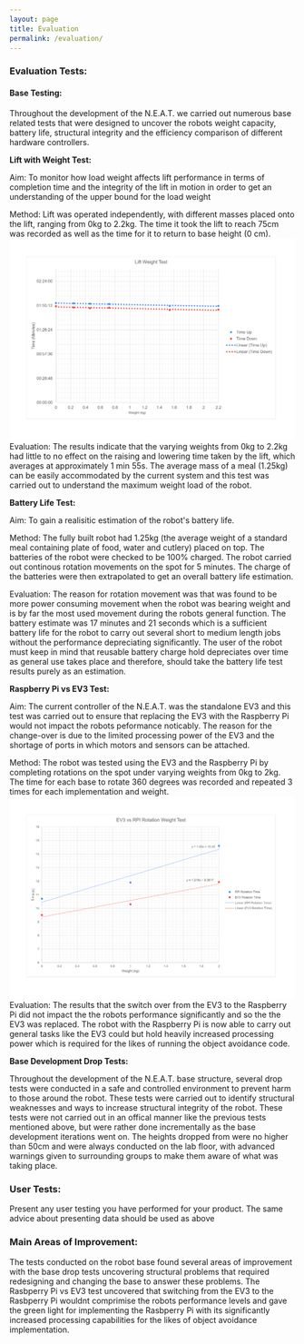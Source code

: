 ```yaml
---
layout: page
title: Evaluation
permalink: /evaluation/
---
```

### Evaluation Tests: 
#### Base Testing:
  Throughout the development of the N.E.A.T. we carried out numerous base related tests that were designed to uncover the robots weight capacity, battery life, structural integrity and the efficiency comparison of different hardware controllers.
  
  **Lift with Weight Test:**
  
  Aim: To monitor how load weight affects lift performance in terms of completion time and the integrity of the lift in motion in order to get an understanding of the upper bound for the load weight
  
  Method: Lift was operated independently, with different masses placed onto the lift, ranging from 0kg to 2.2kg. The time it took the lift to reach 75cm was recorded as well as the time for it to return to base height (0 cm).
  ![Lift Weight Test](/images/lift_test.png)
  Evaluation: The results indicate that the varying weights from 0kg to 2.2kg had little to no effect on the raising and lowering time taken by the lift, which averages at approximately 1 min 55s. The average mass of a meal (1.25kg) can be easily accommodated by the current system and this test was carried out to understand the maximum weight load of the robot.
  
  **Battery Life Test:**
  
  Aim: To gain a realisitic estimation of the robot's battery life.
  
  Method: The fully built robot had 1.25kg (the average weight of a standard meal containing plate of food, water and cutlery) placed on top. The batteries of the robot were checked to be 100% charged. The robot carried out continous rotation movements on the spot for 5 minutes. The charge of the batteries were then extrapolated to get an overall battery life estimation.
  
  Evaluation: The reason for rotation movement was that was found to be more power consuming movement when the robot was bearing weight and is by far the most used movement during the robots general function. The battery estimate was 17 minutes and 21 seconds which is a sufficient battery life for the robot to carry out several short to medium length jobs without the performance depreciating significantly. The user of the robot must keep in mind that reusable battery charge hold depreciates over time as general use takes place and therefore, should take the battery life test results purely as an estimation.
  
  **Raspberry Pi vs EV3 Test:**
  
  Aim: The current controller of the N.E.A.T. was the standalone EV3 and this test was carried out to ensure that replacing the EV3 with the Raspberry Pi would not impact the robots peformance noticably. The reason for the change-over is due to the limited processing power of the EV3 and the shortage of ports in which motors and sensors can be attached.
  
  Method: The robot was tested using the EV3 and the Raspberry Pi by completing rotations on the spot under varying weights from 0kg to 2kg. The time for each base to rotate 360 degrees was recorded and repeated 3 times for each implementation and weight.
  ![RPI vs EV3 Test](/images/ev3_rpi_test.png)
  Evaluation: The results that the switch over from the EV3 to the Raspberry Pi did not impact the the robots performance significantly and so the the EV3 was replaced. The robot with the Raspberry Pi is now able to carry out general tasks like the EV3 could but hold heavily increased processing power which is required for the likes of running the object avoidance code.
  
  **Base Development Drop Tests:**
  
  Throughout the development of the N.E.A.T. base structure, several drop tests were conducted in a safe and controlled environment to prevent harm to those around the robot. These tests were carried out to identify structural weaknesses and ways to increase structural integrity of the robot. These tests were not carried out in an offical manner like the previous tests mentioned above, but were rather done incrementally as the base development iterations went on. The heights dropped from were no higher than 50cm and were always conducted on the lab floor, with advanced warnings given to surrounding groups to make them aware of what was taking place. 

### User Tests: 
  Present any user testing you have performed for your product. 
  The same advice about presenting data should be used as above

### Main Areas of Improvement: 
  The tests conducted on the robot base found several areas of improvement with the base drop tests uncovering structural problems that required redesigning and changing the base to answer these problems. The Rasbperry Pi vs EV3 test uncovered that switching from the EV3 to the Rasbperry Pi wouldnt comprimise the robots performance levels and gave the green light for implementing the Rasbperry Pi with its significantly increased processing capabilities for the likes of object avoidance implementation.
